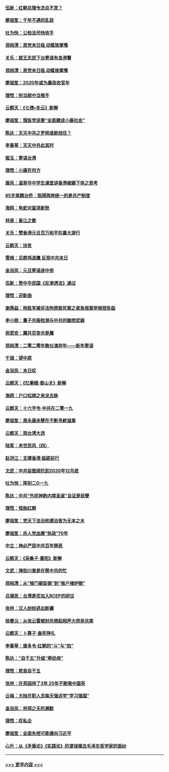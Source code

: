 #### [伍新：红朝总理令怎总不灵？](../pages/nsc993/n11770813.md?t=01071422) 
#### [廖祖笙：千年不遇的乱政](../pages/nsc993/n11770373.md?t=01071422) 
#### [吐为快：公检法司快收手](../pages/nsc993/n11770359.md?t=01071422) 
#### [郑纯清：恶党末日临 动辄挨掌嘴](../pages/nsc993/n11769912.md?t=01071422) 
#### [关乐：就王志民下台寄语有良港警](../pages/nsc993/n11769903.md?t=01071422) 
#### [郑纯清：恶党末日临 动辄挨掌嘴](../pages/nsc993/n11769356.md?t=01071422) 
#### [廖祖笙：2020年或为暴政收官年](../pages/nsc993/n11768216.md?t=01071422) 
#### [理悟：别当郎中当推手](../pages/nsc993/n11768243.md?t=01071422) 
#### [云鹤天：《七律▪冬云》新解](../pages/nsc993/n11768204.md?t=01071422) 
#### [廖祖笙：饿饭党说要“全面建成小康社会”](../pages/nsc993/n11767482.md?t=01071422) 
#### [陈达：天灭中共之罗网谁能挡住？](../pages/nsc993/n11767465.md?t=01071422) 
#### [李春草：天灭中共此其时](../pages/nsc993/n11767452.md?t=01071422) 
#### [振玉：寄语台湾](../pages/nsc993/n11767432.md?t=01071422) 
#### [理悟：小康在何方](../pages/nsc993/n11767394.md?t=01071422) 
#### [唐风：温哥华中学生课堂讲香港被踢下体之思考](../pages/nsc993/n11766848.md?t=01071422) 
#### [85岁美籍台侨：阻碍两岸统一的是共产制度](../pages/nsc993/n11765043.md?t=01071422) 
#### [海网：龟蛇对鼠哭新愁](../pages/nsc993/n11764895.md?t=01071422) 
#### [林泉：香江之歌](../pages/nsc993/n11764415.md?t=01071422) 
#### [关乐：赞香港元旦百万和平抗暴大游行](../pages/nsc993/n11764382.md?t=01071422) 
#### [云鹤天：扶贫](../pages/nsc993/n11764245.md?t=01071422) 
#### [雪绮：见群鸡退鹰  反观中共末日](../pages/nsc993/n11762112.md?t=01071422) 
#### [金浴凤：元旦寄语迷中帝](../pages/nsc993/n11761788.md?t=01071422) 
#### [伍新：贺中华民国《反渗透法》通过](../pages/nsc993/n11761994.md?t=01071422) 
#### [理悟：迎新曲](../pages/nsc993/n11761152.md?t=01071422) 
#### [谢燕益：杨胜军被非法拘禁致死案之紧急报案举报控告函](../pages/nsc993/n11756134.md?t=01071422) 
#### [李小刚：量子共振检测与中共的脑控武器](../pages/nsc993/n11754518.md?t=01071422) 
#### [祝君安：魔共百变亦是魔](../pages/nsc993/n11754469.md?t=01071422) 
#### [郑纯清：二零二零年散伙演弃年——新年寄语](../pages/nsc993/n11754195.md?t=01071422) 
#### [千瑞：望中原](../pages/nsc993/n11754159.md?t=01071422) 
#### [金浴凤：末日叹](../pages/nsc993/n11752359.md?t=01071422) 
#### [云鹤天：《忆秦娥‧娄山关》新解](../pages/nsc993/n11752348.md?t=01071422) 
#### [海网：户口松绑之来龙去脉](../pages/nsc993/n11752328.md?t=01071422) 
#### [云鹤天：十六字令‧中共在二零一九](../pages/nsc993/n11752305.md?t=01071422) 
#### [廖祖笙：周永康余孽在不断寻衅滋事](../pages/nsc993/n11751013.md?t=01071422) 
#### [云鹤天：观台湾大选](../pages/nsc993/n11751007.md?t=01071422) 
#### [陆客：末世民风（四）](../pages/nsc993/n11749203.md?t=01071422) 
#### [赵洪江：支撑香港 砥砺前行](../pages/nsc993/n11748482.md?t=01071422) 
#### [文武：中共妄图顽抗到2020年12月底](../pages/nsc993/n11748446.md?t=01071422) 
#### [吐为快：挥别二O一九](../pages/nsc993/n11748411.md?t=01071422) 
#### [陈达：中共“外扰神韵内禁圣诞”自证是妖孽](../pages/nsc993/n11748226.md?t=01071422) 
#### [理悟：怪胎红朝](../pages/nsc993/n11748206.md?t=01071422) 
#### [廖祖笙：党天下法治和德治皆为无本之木](../pages/nsc993/n11748135.md?t=01071422) 
#### [廖祖笙：杀人党血腥“执政”70年](../pages/nsc993/n11745144.md?t=01071422) 
#### [中立：神必严惩中共百年罪恶](../pages/nsc993/n11744970.md?t=01071422) 
#### [云鹤天：《采桑子‧重阳》新解](../pages/nsc993/n11744948.md?t=01071422) 
#### [文武：弹劾川普是在帮中共的忙](../pages/nsc993/n11744758.md?t=01071422) 
#### [郑纯清：从“挨门砸饭锅”到“挨户堵炉眼”](../pages/nsc993/n11744745.md?t=01071422) 
#### [吕锡民：台湾是否加入RCEP的研议](../pages/nsc993/n11744701.md?t=01071422) 
#### [张林：汉人纷纷逃出新疆](../pages/nsc993/n11743530.md?t=01071422) 
#### [徐曼沅：从张云雷被封杀想起相声大师吴兆南](../pages/nsc993/n11741816.md?t=01071422) 
#### [云鹤天：卜算子‧垂死挣扎](../pages/nsc993/n11739956.md?t=01071422) 
#### [李春草：唐多令‧红朝的“斗”与“拍”](../pages/nsc993/n11739830.md?t=01071422) 
#### [陈达：“自干五”升级“牵妨母”](../pages/nsc993/n11739724.md?t=01071422) 
#### [理悟：悲哀自干五](../pages/nsc993/n11739547.md?t=01071422) 
#### [张林：在茶园待了3年 25年不敢喝中国茶](../pages/nsc993/n11739240.md?t=01071422) 
#### [云端：大陆在职人员每天强迫学“学习强国”](../pages/nsc993/n11738735.md?t=01071422) 
#### [金浴凤：林郑之夫的渊默](../pages/nsc993/n11737735.md?t=01071422) 
#### [理悟：叹私企](../pages/nsc993/n11737715.md?t=01071422) 
#### [廖祖笙：全面失控可能袭向习近平](../pages/nsc993/n11737704.md?t=01071422) 
#### [心升：从《矛盾论》《实践论》的谬误揭去毛泽东哲学家的面纱](../pages/nsc993/n11736962.md?t=01071422) 

----
#### [ >>> 更早内容 <<< ](../indexes/nsc993-earlier.md)
